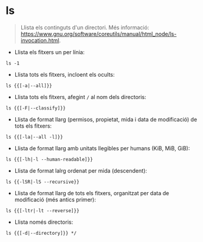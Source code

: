 # ls

> Llista els continguts d'un directori.
> Més informació: <https://www.gnu.org/software/coreutils/manual/html_node/ls-invocation.html>.

- Llista els fitxers un per línia:

`ls -1`

- Llista tots els fitxers, incloent els ocults:

`ls {{[-a|--all]}}`

- Llista tots els fitxers, afegint `/` al nom dels directoris:

`ls {{[-F|--classify]}}`

- Llista de format llarg (permisos, propietat, mida i data de modificació) de tots els fitxers:

`ls {{[-la|--all -l]}}`

- Llista de format llarg amb unitats llegibles per humans (KiB, MiB, GiB):

`ls {{[-lh|-l --human-readable]}}`

- Llista de format lalrg ordenat per mida (descendent):

`ls {{-lSR|-lS --recursive}}`

- Llista de format llarg de tots els fitxers, organitzat per data de modificació (més antics primer):

`ls {{[-ltr|-lt --reverse]}}`

- Llista només directoris:

`ls {{[-d|--directory]}} */`
